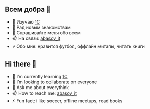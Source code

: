 ## Всем добра 👋
- 🌱 Изучаю [1C](https://1c.ru/)
- 👯 Рад новым знакомствам
- 💬 Спрашивайте меня обо всем
- 📫 На связи: [abasov_it](https://telegram.me/abasov_it)
- ⚡ Обо мне: нравится футбол, оффлайн митапы, читать книги

## Hi there 👋
- 🌱 I’m currently learning [1C](https://1c-dn.com/)
- 👯 I’m looking to collaborate on everyone
- 💬 Ask me about everythink
- 📫 How to reach me: [abasov_it](https://telegram.me/abasov_it)
- ⚡ Fun fact: i like soccer, offline meetups, read books
<!--
**IslamA/IslamA** is a ✨ _special_ ✨ repository because its `README.md` (this file) appears on your GitHub profile.

Here are some ideas to get you started:

- 🔭 I’m currently working on Finntrail
- 🌱 I’m currently learning [1C](https://1c-dn.com/)
- 👯 I’m looking to collaborate on everyone
- 💬 Ask me about everythink
- 📫 How to reach me: [abasov_it](https://telegram.me/abasov_it)
- ⚡ Fun fact: i like soccer, offline meetups, read books
-->
